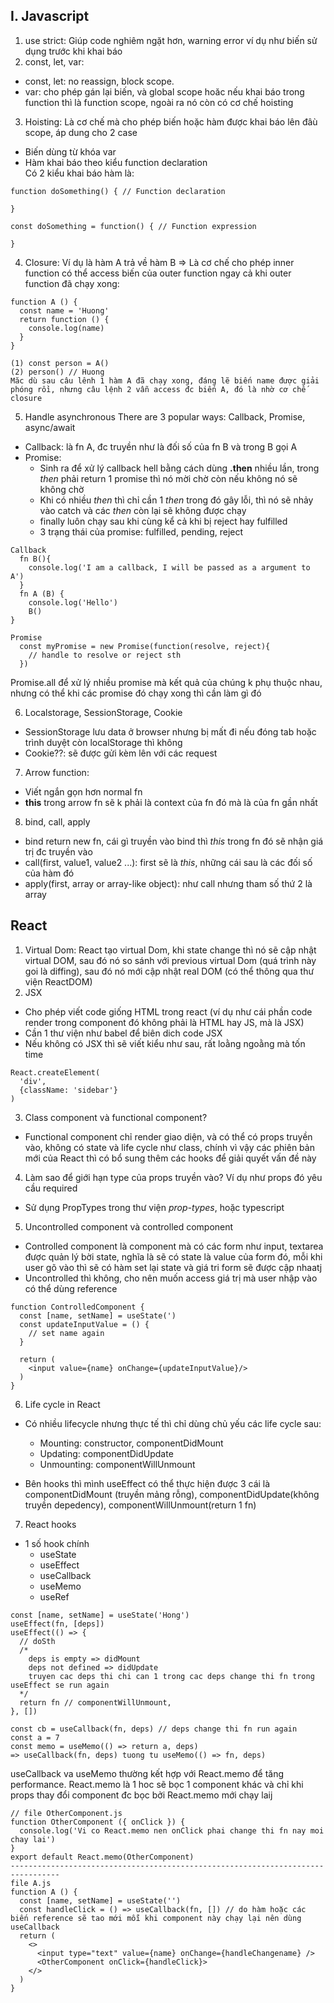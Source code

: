 ## I. Javascript
1. use strict: Giúp code nghiêm ngặt hơn, warning error ví dụ như biến sử dụng trước khi khai báo
2. const, let, var:
* const, let: no reassign, block scope.
* var: cho phép gán lại biến, và global scope hoăc nếu khai báo trong function thì là function scope, ngoài ra nó còn có cơ chế hoisting
3. Hoisting: Là cơ chế mà cho phép biến hoặc hàm được khai báo lên đâù scope, áp dung cho 2 case
* Biến dùng từ khóa var
* Hàm khai báo theo kiểu function declaration  
Có 2 kiểu khai báo hàm là:
```
function doSomething() { // Function declaration

}

const doSomething = function() { // Function expression

}
```
4. Closure: Ví dụ là hàm A trả về hàm B => Là cơ chế cho phép inner function có thể access biến của outer function ngay cả khi outer function đã chạy xong:
```
function A () {
  const name = 'Huong'
  return function () {
    console.log(name)
  }
}

(1) const person = A()
(2) person() // Huong
Măc dù sau câu lênh 1 hàm A đã chạy xong, đáng lẽ biến name được giải phóng rồi, nhưng câu lệnh 2 vẫn access đc biến A, đó là nhờ cơ chế closure 
```
5. Handle asynchronous
There are 3 popular ways: Callback, Promise, async/await
* Callback: là fn A, đc truyền như là đối số của fn B và trong B gọi A
* Promise:
  - Sinh ra để xử lý callback hell bằng cách dùng **.then** nhiều lần, trong *then* phải return 1 promise thì nó mời chờ còn nếu không nó sẽ không chờ
  - Khi có nhiều *then* thì chỉ cần 1 *then* trong đó gây lỗi, thì nó sẽ nhảy vào catch và các *then* còn lại sẽ không được chạy
  - finally luôn chạy sau khi cùng kể cả khi bị reject hay fulfilled
  - 3 trạng thái của promise: fulfilled, pending, reject
```
Callback
  fn B(){
    console.log('I am a callback, I will be passed as a argument to A')
  }
  fn A (B) {
    console.log('Hello')
    B()
}

Promise
  const myPromise = new Promise(function(resolve, reject){
    // handle to resolve or reject sth
  })
```
Promise.all để xử lý nhiều promise mà kết quả của chúng k phụ thuộc nhau, nhưng có thể khi các promise đó chạy xong thì cần làm gì đó

6. Localstorage, SessionStorage, Cookie
- SessionStorage lưu data ở browser nhưng bị mất đi nếu đóng tab hoặc trình duyệt còn localStorage thì không
- Cookie??: sẽ được gửi kèm lên với các request

7. Arrow function:
- Viết ngắn gọn hơn normal fn
- **this** trong arrow fn sẽ k phải là context của fn đó mà là của fn gần nhất

8. bind, call, apply
- bind return new fn, cái gì truyền vào bind thì *this* trong fn đó sẽ nhận giá trị đc truyền vào
- call(first, value1, value2 ...): first sẽ là *this*, những cái sau là các đối số của hàm đó
- apply(first, array or array-like object): như call nhưng tham số thứ 2 là array


## React
1. Virtual Dom: React tạo virtual Dom, khi state change thì nó sẽ cập nhật virtual DOM, sau đó nó so sánh với previous virtual Dom (quá trình này goi là diffing), sau đó nó mới cập nhật real DOM (có thể thông qua thư viện ReactDOM)
2. JSX
- Cho phép viết code giống HTML trong react (ví dụ như cái phần code render trong component đó không phải là HTML hay JS, mà là JSX)
- Cần 1 thư viện như babel để biên dich code JSX
- Nếu không có JSX thì sẽ viết kiểu như sau, rất loằng ngoằng mà tốn time
```
React.createElement(
  'div',
  {className: 'sidebar'}
)
```
3. Class component và functional component?
- Functional component chỉ render giao diện, và có thể có props truyền vào, không có state và life cycle như class, chính vì vậy các phiên bản mới của React thì có bổ sung thêm các hooks để giải quyết vấn đề này

4. Làm sao để giới hạn type của props truyền vào? Ví dụ như props đó yêu cầu required
- Sử dụng PropTypes trong thư viện *prop-types*, hoặc typescript

5. Uncontrolled component và controlled component
- Controlled component là component mà có các form như input, textarea được quản lý bời state, nghĩa là sẽ có state là value của form đó, mỗi khi user gõ vào thì sẽ có hàm set lại state và giá tri form sẽ được cập nhaatj
- Uncontrolled thì không, cho nên muốn access giá trị mà user nhập vào có thể dùng reference
```
function ControlledComponent {
  const [name, setName] = useState(')
  const updateInputValue = () {
    // set name again
  }

  return (
    <input value={name} onChange={updateInputValue}/>
  )
}
```

6. Life cycle in React
- Có nhiều lifecycle nhưng thực tế thì chỉ dùng chủ yếu các life cycle sau:
  - Mounting: constructor, componentDidMount
  - Updating: componentDidUpdate
  - Unmounting: componentWillUnmount

- Bên hooks thì mình useEffect có thể  thực hiện được 3 cái là componentDidMount (truyền mảng rỗng), componentDidUpdate(không truyền depedency), componentWillUnmount(return 1 fn)

7. React hooks
- 1 số hook chính
  + useState
  + useEffect
  + useCallback
  + useMemo
  + useRef
```
const [name, setName] = useState('Hong')
useEffect(fn, [deps])
useEffect(() => {
  // doSth
  /*
    deps is empty => didMount
    deps not defined => didUpdate
    truyen cac deps thi chi can 1 trong cac deps change thi fn trong useEffect se run again
  */  
  return fn // componentWillUnmount,
}, [])

const cb = useCallback(fn, deps) // deps change thi fn run again
const a = 7
const memo = useMemo(() => return a, deps)
=> useCallback(fn, deps) tuong tu useMemo(() => fn, deps)
```
useCallback va useMemo thường kết hợp với React.memo để tăng performance. React.memo là 1 hoc sẽ bọc 1 component khác và chỉ khi props thay đổi component đc bọc bởi React.memo mới chạy laij
```
// file OtherComponent.js
function OtherComponent ({ onClick }) {
  console.log('Vi co React.memo nen onClick phai change thi fn nay moi chay lai')
}
export default React.memo(OtherComponent)
---------------------------------------------------------------------------------
file A.js
function A () {
  const [name, setName] = useState('')
  const handleClick = () => useCallback(fn, []) // do hàm hoặc các biến reference sẽ tao mới mỗi khi component này chạy lại nên dùng useCallback
  return (
    <>
      <input type="text" value={name} onChange={handleChangename} />
      <OtherComponent onClick={handleClick}>
    </>
  )
}
```
